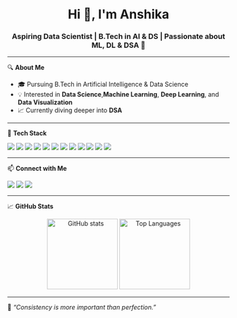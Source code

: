 <h1 align="center">Hi 👋, I'm Anshika</h1>
<h3 align="center">Aspiring Data Scientist | B.Tech in AI & DS | Passionate about ML, DL & DSA 🚀</h3>

---

🔍 **About Me**  
- 🎓 Pursuing B.Tech in Artificial Intelligence & Data Science  
- 💡 Interested in **Data Science**,**Machine Learning**, **Deep Learning**, and **Data Visualization**  
- 📈 Currently diving deeper into **DSA**  


---

🧰 **Tech Stack**

<p align="left">
  <img src="https://img.shields.io/badge/Python-3776AB?style=flat&logo=python&logoColor=white"/>
  <img src="https://img.shields.io/badge/NumPy-013243?style=flat&logo=numpy&logoColor=white"/>
  <img src="https://img.shields.io/badge/Pandas-150458?style=flat&logo=pandas&logoColor=white"/>
  <img src="https://img.shields.io/badge/Matplotlib-11557C?style=flat&logo=matplotlib&logoColor=white"/>
  <img src="https://img.shields.io/badge/Seaborn-556B2F?style=flat"/>
  <img src="https://img.shields.io/badge/Scikit--learn-F7931E?style=flat&logo=scikit-learn&logoColor=white"/>
  <img src="https://img.shields.io/badge/TensorFlow-FF6F00?style=flat&logo=tensorflow&logoColor=white"/>
  <img src="https://img.shields.io/badge/Keras-D00000?style=flat&logo=keras&logoColor=white"/>
  <img src="https://img.shields.io/badge/OpenCV-5C3EE8?style=flat&logo=opencv&logoColor=white"/>
  <img src="https://img.shields.io/badge/Jupyter-F37626?style=flat&logo=jupyter&logoColor=white"/>
  <img src="https://img.shields.io/badge/PowerBI-F2C811?style=flat&logo=powerbi&logoColor=black"/>
  <img src="https://img.shields.io/badge/MySQL-4479A1?style=flat&logo=mysql&logoColor=white"/>
</p>

---

📫 **Connect with Me**

<p>
  <a href="mailto:anshikasingla78@gmail.com"><img src="https://img.shields.io/badge/Email-D14836?style=flat&logo=gmail&logoColor=white"/></a>
  <a href="https://www.linkedin.com/in/anshika-singla-0694b328a"><img src="https://img.shields.io/badge/LinkedIn-0077B5?style=flat&logo=linkedin&logoColor=white"/></a>
  <a href="https://github.com/Anshikasingla114"><img src="https://img.shields.io/badge/GitHub-181717?style=flat&logo=github&logoColor=white"/></a>
</p>

---

📈 **GitHub Stats**

<p align="center">
  <img src="https://github-readme-stats.vercel.app/api?username=Anshikasingla114&show_icons=true&theme=radical" alt="GitHub stats" height="160"/>
  <img src="https://github-readme-stats.vercel.app/api/top-langs/?username=Anshikasingla114&layout=compact&theme=radical" alt="Top Languages" height="160"/>
</p>

---

💬 *“Consistency is more important than perfection.”*  

